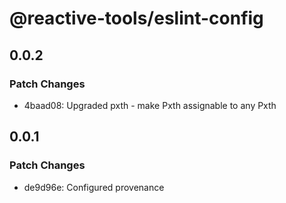 # @reactive-tools/eslint-config

## 0.0.2

### Patch Changes

-   4baad08: Upgraded pxth - make Pxth<any> assignable to any Pxth

## 0.0.1

### Patch Changes

-   de9d96e: Configured provenance
